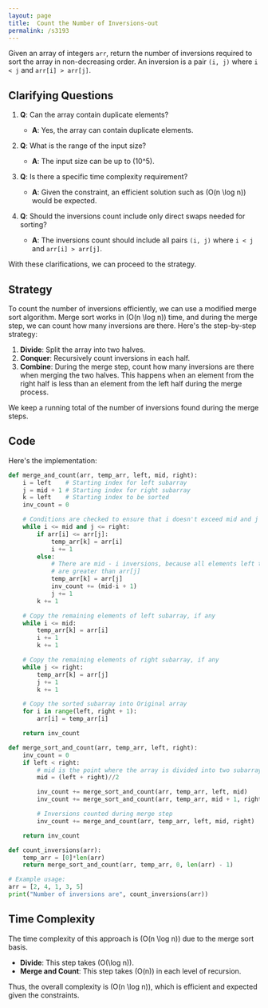 ```yaml
---
layout: page
title:  Count the Number of Inversions-out
permalink: /s3193
---
```


Given an array of integers `arr`, return the number of inversions required to sort the array in non-decreasing order. An inversion is a pair `(i, j)` where `i < j` and `arr[i] > arr[j]`.

## Clarifying Questions

1. **Q**: Can the array contain duplicate elements?
   - **A**: Yes, the array can contain duplicate elements.

2. **Q**: What is the range of the input size?
   - **A**: The input size can be up to \(10^5\).

3. **Q**: Is there a specific time complexity requirement?
   - **A**: Given the constraint, an efficient solution such as \(O(n \log n)\) would be expected.

4. **Q**: Should the inversions count include only direct swaps needed for sorting?
   - **A**: The inversions count should include all pairs `(i, j)` where `i < j` and `arr[i] > arr[j]`.

With these clarifications, we can proceed to the strategy.

## Strategy

To count the number of inversions efficiently, we can use a modified merge sort algorithm. Merge sort works in \(O(n \log n)\) time, and during the merge step, we can count how many inversions are there. Here's the step-by-step strategy:

1. **Divide**: Split the array into two halves.
2. **Conquer**: Recursively count inversions in each half.
3. **Combine**: During the merge step, count how many inversions are there when merging the two halves. This happens when an element from the right half is less than an element from the left half during the merge process.

We keep a running total of the number of inversions found during the merge steps.

## Code

Here's the implementation:

```python
def merge_and_count(arr, temp_arr, left, mid, right):
    i = left    # Starting index for left subarray
    j = mid + 1 # Starting index for right subarray
    k = left    # Starting index to be sorted
    inv_count = 0

    # Conditions are checked to ensure that i doesn't exceed mid and j doesn't exceed right
    while i <= mid and j <= right:
        if arr[i] <= arr[j]:
            temp_arr[k] = arr[i]
            i += 1
        else:
            # There are mid - i inversions, because all elements left to i in left subarray
            # are greater than arr[j]
            temp_arr[k] = arr[j]
            inv_count += (mid-i + 1)
            j += 1
        k += 1

    # Copy the remaining elements of left subarray, if any
    while i <= mid:
        temp_arr[k] = arr[i]
        i += 1
        k += 1

    # Copy the remaining elements of right subarray, if any
    while j <= right:
        temp_arr[k] = arr[j]
        j += 1
        k += 1

    # Copy the sorted subarray into Original array
    for i in range(left, right + 1):
        arr[i] = temp_arr[i]

    return inv_count

def merge_sort_and_count(arr, temp_arr, left, right):
    inv_count = 0
    if left < right:
        # mid is the point where the array is divided into two subarrays
        mid = (left + right)//2

        inv_count += merge_sort_and_count(arr, temp_arr, left, mid)
        inv_count += merge_sort_and_count(arr, temp_arr, mid + 1, right)

        # Inversions counted during merge step
        inv_count += merge_and_count(arr, temp_arr, left, mid, right)

    return inv_count

def count_inversions(arr):
    temp_arr = [0]*len(arr)
    return merge_sort_and_count(arr, temp_arr, 0, len(arr) - 1)

# Example usage:
arr = [2, 4, 1, 3, 5]
print("Number of inversions are", count_inversions(arr))
```

## Time Complexity

The time complexity of this approach is \(O(n \log n)\) due to the merge sort basis.

- **Divide**: This step takes \(O(\log n)\).
- **Merge and Count**: This step takes \(O(n)\) in each level of recursion.

Thus, the overall complexity is \(O(n \log n)\), which is efficient and expected given the constraints.